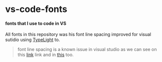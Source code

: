 # vs-code-fonts
#### fonts that I use to code in VS
All fonts in this repository was his font line spacing improved for visual sutidio using [TypeLight](https://www.cr8software.net/typelight.html) to.

> font line spacing is a known issue in visual studio as we can see on this [link](https://stackoverflow.com/questions/17807016/how-do-i-change-the-line-spacing-in-visual-studio-2012) link and in [this](https://dev.to/alexhajdu/line-spacing-in-visual-studio-45cj) too.
